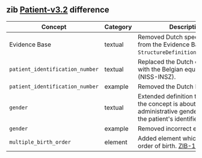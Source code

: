 ## zib [Patient-v3.2](https://zibs.nl/wiki/Patient-v3.2(2020EN)) difference

| Concept         | Category          | Description                             | 
|-----------------|-------------------|-----------------------------------------|
|Evidence Base | textual | Removed Dutch specific context from the Evidence Base section in `StructureDefinition.description`. 
|`patient_identification_number` | textual | Replaced the Dutch context (BSN) with the Belgian equivalant (NISS-INSZ). |
|`patient_identification_number` | example | Removed the Dutch BSN example. |
|`gender` | textual | Extended definition to clarify that the concept is about administrative gender rather then the patient's identified sex.  |
|`gender` | example | Removed incorrect example.  |
|`multiple_birth_order` | element | Added element which defines the order of birth. [ZIB-1670](https://bits.nictiz.nl/browse/ZIB-1670)|
